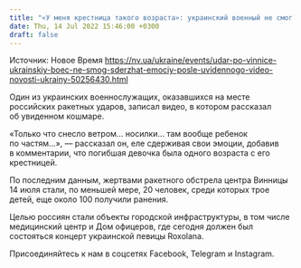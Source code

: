 ```yaml
---
title: "«У меня крестница такого возраста»: украинский военный не смог сдержать эмоций от увиденного в Виннице — видео"
date: Thu, 14 Jul 2022 15:46:00 +0300
draft: false
---
```

Источник: Новое Время https://nv.ua/ukraine/events/udar-po-vinnice-ukrainskiy-boec-ne-smog-sderzhat-emociy-posle-uvidennogo-video-novosti-ukrainy-50256430.html


Один из украинских военнослужащих, оказавшихся на месте российских ракетных ударов, записал видео, в котором рассказал об увиденном кошмаре.

«Только что снесло ветром… носилки… там вообще ребенок по частям…», — рассказал он, еле сдерживая свои эмоции, добавив в комментарии, что погибшая девочка была одного возраста с его крестницей.

По последним данным, жертвами ракетного обстрела центра Винницы 14 июля стали, по меньшей мере, 20 человек, среди которых трое детей, еще около 100 получили ранения.

Целью россиян стали объекты городской инфраструктуры, в том числе медицинский центр и Дом офицеров, где сегодня должен был состояться концерт украинской певицы Roxolana.

Присоединяйтесь к нам в соцсетях Facebook, Telegram и Instagram.
